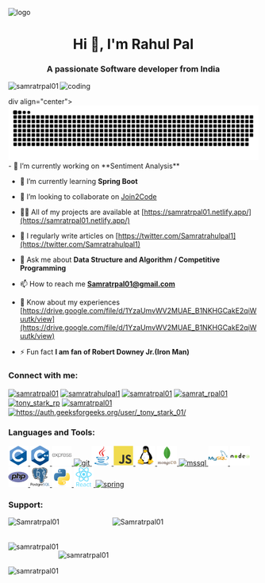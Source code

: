 
![logo](https://media.licdn.com/dms/image/C4D16AQHdsU1h3PAPrQ/profile-displaybackgroundimage-shrink_350_1400/0/1656129392011?e=1682553600&v=beta&t=LM1I0HtdvALsumfAPEVtVxSoEeWWJBZmF7icIGYiAtE)
<h1 align="center">Hi 👋, I'm Rahul Pal</h1>
<h3 align="center">A passionate Software developer from India</h3>
<img align="right" alt="coding" width="400" src="https://user-images.githubusercontent.com/55389276/140866485-8fb1c876-9a8f-4d6a-98dc-08c4981eaf70.gif"> 
<p align="left"> <img src="https://komarev.com/ghpvc/?username=samratrpal01&label=Profile%20views&color=0e75b6&style=flat" alt="samratrpal01" /> </p>
div align="center">
  <a href="https://1999azzar.github.io/1999AZZAR/">
  <img  src="https://github.com/1999AZZAR/1999AZZAR/blob/main/resources/img/grid-snake.svg"
       alt="snake" /></a>
</div>
- 🔭 I’m currently working on **Sentiment Analysis**

- 🌱 I’m currently learning **Spring Boot**

- 👯 I’m looking to collaborate on [Join2Code](http://join2code.lovestoblog.com/home_page.php?i=1)

- 👨‍💻 All of my projects are available at [https://samratrpal01.netlify.app/](https://samratrpal01.netlify.app/)

- 📝 I regularly write articles on [https://twitter.com/Samratrahulpal1](https://twitter.com/Samratrahulpal1)

- 💬 Ask me about **Data Structure and Algorithm / Competitive Programming**

- 📫 How to reach me **Samratrpal01@gmail.com**

- 📄 Know about my experiences [https://drive.google.com/file/d/1YzaUmvWV2MUAE_B1NKHGCakE2qiWuutk/view](https://drive.google.com/file/d/1YzaUmvWV2MUAE_B1NKHGCakE2qiWuutk/view)

- ⚡ Fun fact **I am fan of Robert Downey Jr.(Iron Man)**

<h3 align="left">Connect with me:</h3>
<p align="left">
<a href="https://codepen.io/samratrpal01" target="blank"><img align="center" src="https://raw.githubusercontent.com/rahuldkjain/github-profile-readme-generator/master/src/images/icons/Social/codepen.svg" alt="samratrpal01" height="30" width="40" /></a>
<a href="https://twitter.com/samratrahulpal1" target="blank"><img align="center" src="https://raw.githubusercontent.com/rahuldkjain/github-profile-readme-generator/master/src/images/icons/Social/twitter.svg" alt="samratrahulpal1" height="30" width="40" /></a>
<a href="https://linkedin.com/in/samratrpal01" target="blank"><img align="center" src="https://raw.githubusercontent.com/rahuldkjain/github-profile-readme-generator/master/src/images/icons/Social/linked-in-alt.svg" alt="samratrpal01" height="30" width="40" /></a>
<a href="https://instagram.com/samrat_rpal01" target="blank"><img align="center" src="https://raw.githubusercontent.com/rahuldkjain/github-profile-readme-generator/master/src/images/icons/Social/instagram.svg" alt="samrat_rpal01" height="30" width="40" /></a>
<a href="https://www.codechef.com/users/tony_stark_rp" target="blank"><img align="center" src="https://cdn.jsdelivr.net/npm/simple-icons@3.1.0/icons/codechef.svg" alt="tony_stark_rp" height="30" width="40" /></a>
<a href="https://codeforces.com/profile/samratrpal01" target="blank"><img align="center" src="https://raw.githubusercontent.com/rahuldkjain/github-profile-readme-generator/master/src/images/icons/Social/codeforces.svg" alt="samratrpal01" height="30" width="40" /></a>
<a href="https://auth.geeksforgeeks.org/user/https://auth.geeksforgeeks.org/user/_tony_stark_01/" target="blank"><img align="center" src="https://raw.githubusercontent.com/rahuldkjain/github-profile-readme-generator/master/src/images/icons/Social/geeks-for-geeks.svg" alt="https://auth.geeksforgeeks.org/user/_tony_stark_01/" height="30" width="40" /></a>
</p>

<h3 align="left">Languages and Tools:</h3>
<p align="left"> <a href="https://www.cprogramming.com/" target="_blank" rel="noreferrer"> <img src="https://raw.githubusercontent.com/devicons/devicon/master/icons/c/c-original.svg" alt="c" width="40" height="40"/> </a> <a href="https://www.w3schools.com/cpp/" target="_blank" rel="noreferrer"> <img src="https://raw.githubusercontent.com/devicons/devicon/master/icons/cplusplus/cplusplus-original.svg" alt="cplusplus" width="40" height="40"/> </a> <a href="https://expressjs.com" target="_blank" rel="noreferrer"> <img src="https://raw.githubusercontent.com/devicons/devicon/master/icons/express/express-original-wordmark.svg" alt="express" width="40" height="40"/> </a> <a href="https://git-scm.com/" target="_blank" rel="noreferrer"> <img src="https://www.vectorlogo.zone/logos/git-scm/git-scm-icon.svg" alt="git" width="40" height="40"/> </a> <a href="https://www.java.com" target="_blank" rel="noreferrer"> <img src="https://raw.githubusercontent.com/devicons/devicon/master/icons/java/java-original.svg" alt="java" width="40" height="40"/> </a> <a href="https://developer.mozilla.org/en-US/docs/Web/JavaScript" target="_blank" rel="noreferrer"> <img src="https://raw.githubusercontent.com/devicons/devicon/master/icons/javascript/javascript-original.svg" alt="javascript" width="40" height="40"/> </a> <a href="https://www.linux.org/" target="_blank" rel="noreferrer"> <img src="https://raw.githubusercontent.com/devicons/devicon/master/icons/linux/linux-original.svg" alt="linux" width="40" height="40"/> </a> <a href="https://www.mongodb.com/" target="_blank" rel="noreferrer"> <img src="https://raw.githubusercontent.com/devicons/devicon/master/icons/mongodb/mongodb-original-wordmark.svg" alt="mongodb" width="40" height="40"/> </a> <a href="https://www.microsoft.com/en-us/sql-server" target="_blank" rel="noreferrer"> <img src="https://www.svgrepo.com/show/303229/microsoft-sql-server-logo.svg" alt="mssql" width="40" height="40"/> </a> <a href="https://www.mysql.com/" target="_blank" rel="noreferrer"> <img src="https://raw.githubusercontent.com/devicons/devicon/master/icons/mysql/mysql-original-wordmark.svg" alt="mysql" width="40" height="40"/> </a> <a href="https://nodejs.org" target="_blank" rel="noreferrer"> <img src="https://raw.githubusercontent.com/devicons/devicon/master/icons/nodejs/nodejs-original-wordmark.svg" alt="nodejs" width="40" height="40"/> </a> <a href="https://www.php.net" target="_blank" rel="noreferrer"> <img src="https://raw.githubusercontent.com/devicons/devicon/master/icons/php/php-original.svg" alt="php" width="40" height="40"/> </a> <a href="https://www.postgresql.org" target="_blank" rel="noreferrer"> <img src="https://raw.githubusercontent.com/devicons/devicon/master/icons/postgresql/postgresql-original-wordmark.svg" alt="postgresql" width="40" height="40"/> </a> <a href="https://www.python.org" target="_blank" rel="noreferrer"> <img src="https://raw.githubusercontent.com/devicons/devicon/master/icons/python/python-original.svg" alt="python" width="40" height="40"/> </a> <a href="https://reactjs.org/" target="_blank" rel="noreferrer"> <img src="https://raw.githubusercontent.com/devicons/devicon/master/icons/react/react-original-wordmark.svg" alt="react" width="40" height="40"/> </a> <a href="https://spring.io/" target="_blank" rel="noreferrer"> <img src="https://www.vectorlogo.zone/logos/springio/springio-icon.svg" alt="spring" width="40" height="40"/> </a> </p>

<h3 align="left">Support:</h3>
<p><a href="https://www.buymeacoffee.com/Samratrpal01"> <img align="left" src="https://cdn.buymeacoffee.com/buttons/v2/default-yellow.png" height="50" width="210" alt="Samratrpal01" /></a><a href="https://ko-fi.com/Samratrpal01"> <img align="left" src="https://cdn.ko-fi.com/cdn/kofi3.png?v=3" height="50" width="210" alt="Samratrpal01" /></a></p><br><br>

<p><img align="left" src="https://github-readme-stats.vercel.app/api/top-langs?username=samratrpal01&show_icons=true&locale=en&layout=compact" alt="samratrpal01" /></p>

<p>&nbsp;<img align="center" src="https://github-readme-stats.vercel.app/api?username=samratrpal01&show_icons=true&locale=en" alt="samratrpal01" /></p>

<p><img align="center" src="https://github-readme-streak-stats.herokuapp.com/?user=samratrpal01&" alt="samratrpal01" /></p>
